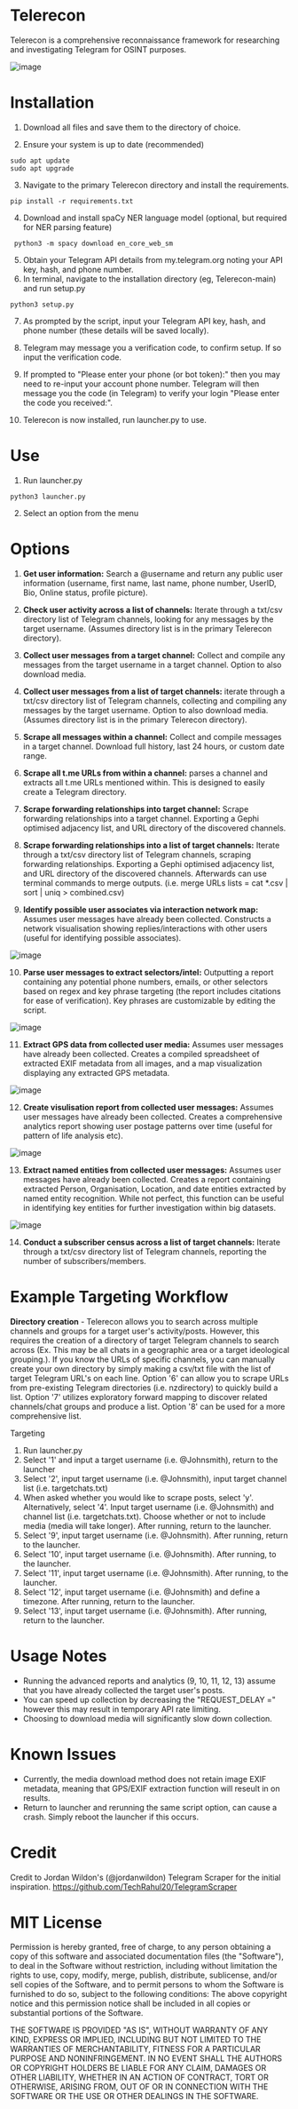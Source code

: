 # Telerecon
Telerecon is a comprehensive reconnaissance framework for researching and investigating Telegram for OSINT purposes.

![image](https://github.com/sockysec/Telerecon/assets/121141737/096861e9-5f4d-42cb-8360-9a59676460ce)


# Installation 

1. Download all files and save them to the directory of choice.

2. Ensure your system is up to date (recommended)
```
sudo apt update
sudo apt upgrade
```
3. Navigate to the primary Telerecon directory and install the requirements.
```
pip install -r requirements.txt
```
4. Download and install spaCy NER language model (optional, but required for NER parsing feature) 
```
 python3 -m spacy download en_core_web_sm 
```
5. Obtain your Telegram API details from my.telegram.org noting your API key, hash, and phone number.
6. In terminal, navigate to the installation directory (eg, Telerecon-main) and run setup.py
```
python3 setup.py
```
7. As prompted by the script, input your Telegram API key, hash, and phone number (these details will be saved locally).
8. Telegram may message you a verification code, to confirm setup. If so input the verification code.
9. If prompted to "Please enter your phone (or bot token):" then you may need to re-input your account phone number. Telegram will then message you the code (in Telegram) to verify your login "Please enter the code you received:".

10. Telerecon is now installed, run launcher.py to use.


# Use

1. Run launcher.py
```
python3 launcher.py
```
2. Select an option from the menu

# Options

1. **Get user information:**  Search a @username and return any public user information (username, first name, last name, phone number, UserID, Bio, Online status, profile picture).

2. **Check user activity across a list of channels:**  Iterate through a txt/csv directory list of Telegram channels, looking for any messages by the target username. (Assumes directory list is in the primary Telerecon directory).

3. **Collect user messages from a target channel:**  Collect and compile any messages from the target username in a target channel. Option to also download media. 

4. **Collect user messages from a list of target channels:**  iterate through a txt/csv directory list of Telegram channels, collecting and compiling any messages by the target username. Option to also download media. (Assumes directory list is in the primary Telerecon directory).

5. **Scrape all messages within a channel:**  Collect and compile messages in a target channel. Download full history, last 24 hours, or custom date range.

6. **Scrape all t.me URLs from within a channel:**  parses a channel and extracts all t.me URLs mentioned within. This is designed to easily create a Telegram directory.

7. **Scrape forwarding relationships into target channel:**  Scrape forwarding relationships into a target channel. Exporting a Gephi optimised adjacency list, and URL directory of the discovered channels.

8. **Scrape forwarding relationships into a list of target channels:** Iterate through a txt/csv directory list of Telegram channels, scraping forwarding relationships. Exporting a Gephi optimised adjacency list, and URL directory of the discovered channels. Afterwards can use terminal commands to merge outputs. (i.e. merge URLs lists = cat *.csv | sort | uniq > combined.csv)

9. **Identify possible user associates via interaction network map:** Assumes user messages have already been collected. Constructs a network visualisation showing replies/interactions with other users (useful for identifying possible associates).  

![image](https://github.com/sockysec/Telerecon/assets/121141737/12e1aef9-b6a1-4bfb-969f-39e892a73099)

10. **Parse user messages to extract selectors/intel:** Outputting a report containing any potential phone numbers, emails, or other selectors based on regex and key phrase targeting (the report includes citations for ease of verification). Key phrases are customizable by editing the script.

![image](https://github.com/sockysec/Telerecon/assets/121141737/55877564-3b30-47d5-abc6-ad9e3837abd9)

11. **Extract GPS data from collected user media:** Assumes user messages have already been collected. Creates a compiled spreadsheet of extracted EXIF metadata from all images, and a map visualization displaying any extracted GPS metadata.

![image](https://github.com/sockysec/Telerecon/assets/121141737/ff2bbf31-24a6-4c8d-be57-a0e6c1585d48)


12. **Create visulisation report from collected user messages:** Assumes user messages have already been collected. Creates a comprehensive analytics report showing user postage patterns over time (useful for pattern of life analysis etc).

![image](https://github.com/sockysec/Telerecon/assets/121141737/689f4105-0aad-4be8-9eaa-884885f3f3ca)

13. **Extract named entities from collected user messages:** Assumes user messages have already been collected. Creates a report containing extracted Person, Organisation, Location, and date entities extracted by named entity recognition. While not perfect, this function can be useful in identifying key entities for further investigation within big datasets.

![image](https://github.com/sockysec/Telerecon/assets/121141737/464650ce-5e4b-4ddd-b37c-28117708121c)

14. **Conduct a subscriber census across a list of target channels:** Iterate through a txt/csv directory list of Telegram channels, reporting the number of subscribers/members.


# Example Targeting Workflow

**Directory creation** - Telerecon allows you to search across multiple channels and groups for a target user's activity/posts. However, this requires the creation of a directory of target Telegram channels to search across (Ex. This may be all chats in a geographic area or a target ideological grouping.). If you know the URLs of specific channels, you can manually create your own directory by simply making a csv/txt file with the list of target Telegram URL's on each line. Option '6' can allow you to scrape URLs from pre-existing Telegram directories (i.e. nzdirectory) to quickly build a list. Option '7' utilizes exploratory forward mapping to discover related channels/chat groups and produce a list. Option '8' can be used for a more comprehensive list.

Targeting
1. Run launcher.py
2. Select '1' and input a target username (i.e. @Johnsmith), return to the launcher
3. Select '2', input target username (i.e. @Johnsmith), input target channel list (i.e. targetchats.txt)
4. When asked whether you would like to scrape posts, select 'y'. Alternatively, select '4'. Input target username (i.e. @Johnsmith) and channel list (i.e. targetchats.txt). Choose whether or not to include media (media will take longer). After running, return to the launcher.
5. Select '9', input target username (i.e. @Johnsmith). After running, return to the launcher.
6. Select '10', input target username (i.e. @Johnsmith). After running, to the launcher.
7. Select '11', input target username (i.e. @Johnsmith). After running, to the launcher.
8. Select '12', input target username (i.e. @Johnsmith) and define a timezone. After running, return to the launcher.
7. Select '13', input target username (i.e. @Johnsmith). After running, return to the launcher.
   

# Usage Notes

- Running the advanced reports and analytics (9, 10, 11, 12, 13) assume that you have already collected the target user's posts.
- You can speed up collection by decreasing the "REQUEST_DELAY =" however this may result in temporary API rate limiting.
- Choosing to download media will significantly slow down collection. 


# Known Issues
- Currently, the media download method does not retain image EXIF metadata, meaning that GPS/EXIF extraction function will reseult in on results.
- Return to launcher and rerunning the same script option, can cause a crash. Simply reboot the launcher if this occurs.


# Credit

Credit to Jordan Wildon's (@jordanwildon) Telegram Scraper for the initial inspiration. https://github.com/TechRahul20/TelegramScraper



# MIT License

Permission is hereby granted, free of charge, to any person obtaining a copy of this software and associated documentation files (the "Software"), to deal in the Software without restriction, including without limitation the rights to use, copy, modify, merge, publish, distribute, sublicense, and/or sell copies of the Software, and to permit persons to whom the Software is furnished to do so, subject to the following conditions: The above copyright notice and this permission notice shall be included in all copies or substantial portions of the Software.

THE SOFTWARE IS PROVIDED "AS IS", WITHOUT WARRANTY OF ANY KIND, EXPRESS OR IMPLIED, INCLUDING BUT NOT LIMITED TO THE WARRANTIES OF MERCHANTABILITY, FITNESS FOR A PARTICULAR PURPOSE AND NONINFRINGEMENT. IN NO EVENT SHALL THE AUTHORS OR COPYRIGHT HOLDERS BE LIABLE FOR ANY CLAIM, DAMAGES OR OTHER LIABILITY, WHETHER IN AN ACTION OF CONTRACT, TORT OR OTHERWISE, ARISING FROM, OUT OF OR IN CONNECTION WITH THE SOFTWARE OR THE USE OR OTHER DEALINGS IN THE SOFTWARE.
